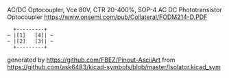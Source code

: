 AC/DC Optocoupler, Vce 80V, CTR 20-400%, SOP-4
AC DC Phototransistor Optocoupler
https://www.onsemi.com/pub/Collateral/FODM214-D.PDF


	  +---------+
	~ |[1]   [4]| ~
	~ |[2]   [3]| ~
	  +---------+


generated by https://github.com/FBEZ/Pinout-AsciiArt from https://github.com/ask6483/kicad-symbols/blob/master/Isolator.kicad_sym
